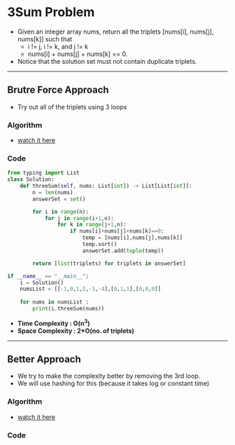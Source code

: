 # 3Sum Problem

- Given an integer array nums, return all the triplets [nums[i], nums[j], nums[k]] such that
    - i != j, i != k, and j != k 
    - nums[i] + nums[j] + nums[k] == 0.
- Notice that the solution set must not contain duplicate triplets.

---

## Brutre Force Approach 

- Try out all of the triplets using 3 loops

### Algorithm 

- [watch it here](https://youtu.be/DhFh8Kw7ymk?si=Sy8BEiCnH3LHb70N&t=290)

### Code 

```python 
from typing import List
class Solution:
    def threeSum(self, nums: List[int]) -> List[List[int]]:
        n = len(nums)
        answerSet = set()

        for i in range(n):
            for j in range(i+1,n):
                for k in range(j+1,n):
                    if nums[i]+nums[j]+nums[k]==0:
                        temp = [nums[i],nums[j],nums[k]]
                        temp.sort()
                        answerSet.add(tuple(temp))

        return [list(triplets) for triplets in answerSet]

if __name__ == "__main__":
    i = Solution()
    numsList = [[-1,0,1,2,-1,-4],[0,1,1],[0,0,0]]
    
    for nums in numsList : 
        print(i.threeSum(nums))
```
- **Time Complexity : O(n<sup>3</sup>)**
- **Space Complexity : 2*O(no. of triplets)**

---

## Better Approach

- We try to make the complexity better by removing the 3rd loop.
- We will use hashing for this (because it takes log or constant time)

### Algorithm 
- [watch it here](https://youtu.be/DhFh8Kw7ymk?si=KTDmXutZJotpehuu&t=745)


### Code 

```python 

```

